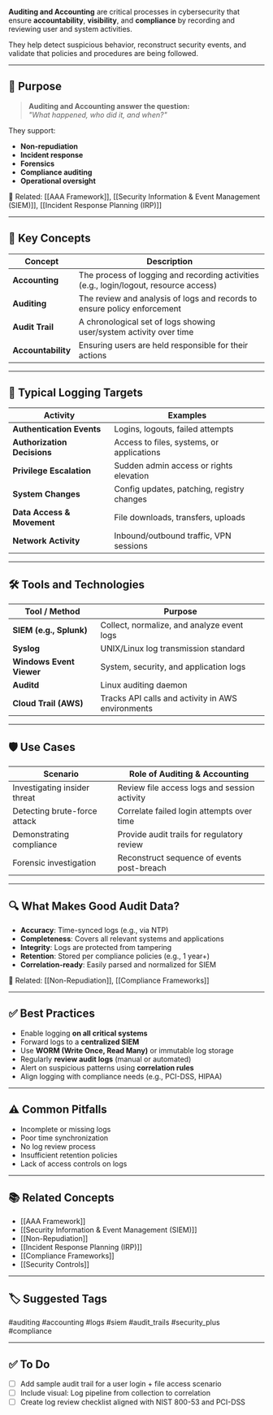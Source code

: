 **Auditing and Accounting** are critical processes in cybersecurity that ensure **accountability**, **visibility**, and **compliance** by recording and reviewing user and system activities.

They help detect suspicious behavior, reconstruct security events, and validate that policies and procedures are being followed.

---

## 🎯 Purpose

> **Auditing and Accounting answer the question:**  
> _"What happened, who did it, and when?"_

They support:
- **Non-repudiation**
- **Incident response**
- **Forensics**
- **Compliance auditing**
- **Operational oversight**

📎 Related: [[AAA Framework]], [[Security Information & Event Management (SIEM)]], [[Incident Response Planning (IRP)]]

---

## 🧱 Key Concepts

| Concept         | Description                                                              |
|------------------|--------------------------------------------------------------------------|
| **Accounting**   | The process of logging and recording activities (e.g., login/logout, resource access) |
| **Auditing**     | The review and analysis of logs and records to ensure policy enforcement |
| **Audit Trail**  | A chronological set of logs showing user/system activity over time       |
| **Accountability** | Ensuring users are held responsible for their actions                  |

---

## 🧰 Typical Logging Targets

| Activity                    | Examples                                       |
|-----------------------------|-----------------------------------------------|
| **Authentication Events**   | Logins, logouts, failed attempts              |
| **Authorization Decisions** | Access to files, systems, or applications     |
| **Privilege Escalation**    | Sudden admin access or rights elevation       |
| **System Changes**          | Config updates, patching, registry changes    |
| **Data Access & Movement**  | File downloads, transfers, uploads            |
| **Network Activity**        | Inbound/outbound traffic, VPN sessions        |

---

## 🛠 Tools and Technologies

| Tool / Method         | Purpose                                              |
|------------------------|------------------------------------------------------|
| **SIEM (e.g., Splunk)**| Collect, normalize, and analyze event logs          |
| **Syslog**             | UNIX/Linux log transmission standard                |
| **Windows Event Viewer** | System, security, and application logs            |
| **Auditd**             | Linux auditing daemon                               |
| **Cloud Trail (AWS)**  | Tracks API calls and activity in AWS environments   |

---

## 🛡 Use Cases

| Scenario                        | Role of Auditing & Accounting                      |
|----------------------------------|----------------------------------------------------|
| Investigating insider threat     | Review file access logs and session activity      |
| Detecting brute-force attack     | Correlate failed login attempts over time         |
| Demonstrating compliance         | Provide audit trails for regulatory review        |
| Forensic investigation           | Reconstruct sequence of events post-breach        |

---

## 🔍 What Makes Good Audit Data?

- **Accuracy**: Time-synced logs (e.g., via NTP)
- **Completeness**: Covers all relevant systems and applications
- **Integrity**: Logs are protected from tampering
- **Retention**: Stored per compliance policies (e.g., 1 year+)
- **Correlation-ready**: Easily parsed and normalized for SIEM

📎 Related: [[Non-Repudiation]], [[Compliance Frameworks]]

---

## ✅ Best Practices

- Enable logging **on all critical systems**
- Forward logs to a **centralized SIEM**
- Use **WORM (Write Once, Read Many)** or immutable log storage
- Regularly **review audit logs** (manual or automated)
- Alert on suspicious patterns using **correlation rules**
- Align logging with compliance needs (e.g., PCI-DSS, HIPAA)

---

## ⚠️ Common Pitfalls

- Incomplete or missing logs
- Poor time synchronization
- No log review process
- Insufficient retention policies
- Lack of access controls on logs

---

## 📚 Related Concepts

- [[AAA Framework]]
- [[Security Information & Event Management (SIEM)]]
- [[Non-Repudiation]]
- [[Incident Response Planning (IRP)]]
- [[Compliance Frameworks]]
- [[Security Controls]]

---

## 🏷 Suggested Tags

#auditing #accounting #logs #siem #audit_trails #security_plus #compliance

---

## ✅ To Do

- [ ] Add sample audit trail for a user login + file access scenario
- [ ] Include visual: Log pipeline from collection to correlation
- [ ] Create log review checklist aligned with NIST 800-53 and PCI-DSS
